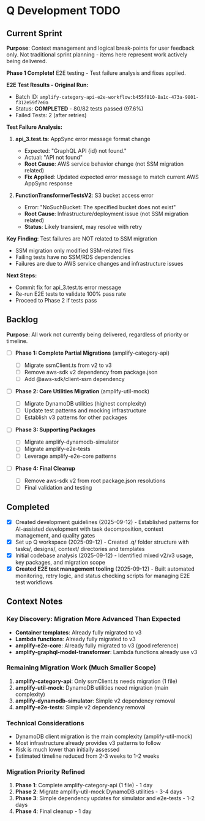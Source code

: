 # Q Development TODO

## Current Sprint

**Purpose**: Context management and logical break-points for user feedback only.
Not traditional sprint planning - items here represent work actively being delivered.

**Phase 1 Complete!** E2E testing - Test failure analysis and fixes applied.

**E2E Test Results - Original Run:**

- Batch ID: `amplify-category-api-e2e-workflow:b455f810-8a1c-473a-9801-f312e59f7e0a`
- Status: **COMPLETED** - 80/82 tests passed (97.6%)
- Failed Tests: 2 (after retries)

**Test Failure Analysis:**

1. **api_3.test.ts**: AppSync error message format change

   - Expected: "GraphQL API {id} not found."
   - Actual: "API not found"
   - **Root Cause**: AWS service behavior change (not SSM migration related)
   - **Fix Applied**: Updated expected error message to match current AWS AppSync response

2. **FunctionTransformerTestsV2**: S3 bucket access error
   - Error: "NoSuchBucket: The specified bucket does not exist"
   - **Root Cause**: Infrastructure/deployment issue (not SSM migration related)
   - **Status**: Likely transient, may resolve with retry

**Key Finding**: Test failures are NOT related to SSM migration

- SSM migration only modified SSM-related files
- Failing tests have no SSM/RDS dependencies
- Failures are due to AWS service changes and infrastructure issues

**Next Steps:**

- Commit fix for api_3.test.ts error message
- Re-run E2E tests to validate 100% pass rate
- Proceed to Phase 2 if tests pass

## Backlog

**Purpose**: All work not currently being delivered, regardless of priority or timeline.

- [ ] **Phase 1: Complete Partial Migrations** (amplify-category-api)

  - [ ] Migrate ssmClient.ts from v2 to v3
  - [ ] Remove aws-sdk v2 dependency from package.json
  - [ ] Add @aws-sdk/client-ssm dependency

- [ ] **Phase 2: Core Utilities Migration** (amplify-util-mock)

  - [ ] Migrate DynamoDB utilities (highest complexity)
  - [ ] Update test patterns and mocking infrastructure
  - [ ] Establish v3 patterns for other packages

- [ ] **Phase 3: Supporting Packages**

  - [ ] Migrate amplify-dynamodb-simulator
  - [ ] Migrate amplify-e2e-tests
  - [ ] Leverage amplify-e2e-core patterns

- [ ] **Phase 4: Final Cleanup**
  - [ ] Remove aws-sdk v2 from root package.json resolutions
  - [ ] Final validation and testing

## Completed

- [x] Created development guidelines (2025-09-12) - Established patterns for AI-assisted development with task decomposition, context management, and quality gates
- [x] Set up Q workspace (2025-09-12) - Created .q/ folder structure with tasks/, designs/, context/ directories and templates
- [x] Initial codebase analysis (2025-09-12) - Identified mixed v2/v3 usage, key packages, and migration scope
- [x] **Created E2E test management tooling** (2025-09-12) - Built automated monitoring, retry logic, and status checking scripts for managing E2E test workflows

## Context Notes

### Key Discovery: Migration More Advanced Than Expected

- **Container templates**: Already fully migrated to v3
- **Lambda functions**: Already fully migrated to v3
- **amplify-e2e-core**: Already fully migrated to v3 (good reference)
- **amplify-graphql-model-transformer**: Lambda functions already use v3

### Remaining Migration Work (Much Smaller Scope)

1. **amplify-category-api**: Only ssmClient.ts needs migration (1 file)
2. **amplify-util-mock**: DynamoDB utilities need migration (main complexity)
3. **amplify-dynamodb-simulator**: Simple v2 dependency removal
4. **amplify-e2e-tests**: Simple v2 dependency removal

### Technical Considerations

- DynamoDB client migration is the main complexity (amplify-util-mock)
- Most infrastructure already provides v3 patterns to follow
- Risk is much lower than initially assessed
- Estimated timeline reduced from 2-3 weeks to 1-2 weeks

### Migration Priority Refined

1. **Phase 1**: Complete amplify-category-api (1 file) - 1 day
2. **Phase 2**: Migrate amplify-util-mock DynamoDB utilities - 3-4 days
3. **Phase 3**: Simple dependency updates for simulator and e2e-tests - 1-2 days
4. **Phase 4**: Final cleanup - 1 day
